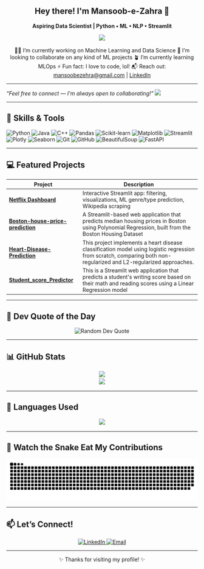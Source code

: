 <!-- Profile Header -->
<h2 align="center">Hey there! I'm <strong>Mansoob-e-Zahra</strong> 👋</h2>

<p align="center"><strong>Aspiring Data Scientist | Python • ML • NLP • Streamlit</strong></p>
<p align="center">
  <img src="https://readme-typing-svg.demolab.com/?lines=Aspiring+Data+Scientist;ML%2C+NLP%2C+Streamlit+Lover;Learning+BERT+and+FastAPI;Always+building...&center=true&width=500&height=45&color=FF4B4B&vCenter=true&size=20">
</p>

<p align="center">
🧑‍💻 I’m currently working on Machine Learning and Data Science
🤝 I’m looking to collaborate on any kind of ML projects
🪴 I’m currently learning MLOps
⚡ Fun fact: I love to code, lol!
  📬 Reach out: <a href="mailto:mansoobezehra@gmail.com">mansoobezehra@gmail.com</a> | <a href="https://www.linkedin.com/in/mansoobezehra">LinkedIn</a>
</p>

---

<p align=""><em>“Feel free to connect — I'm always open to collaborating!”</em> <img src="https://media.giphy.com/media/WUlplcMpOCEmTGBtBW/giphy.gif" width="30"></p>

---

## 🚀 Skills & Tools


![Python](https://img.shields.io/badge/Python-3670A0?style=for-the-badge&logo=python&logoColor=ffdd54)
![Java](https://img.shields.io/badge/Java-ED8B00?style=for-the-badge&logo=java&logoColor=white)
![C++](https://img.shields.io/badge/C++-00599C?style=for-the-badge&logo=c%2b%2b&logoColor=white)
![Pandas](https://img.shields.io/badge/pandas-150458?style=for-the-badge&logo=pandas&logoColor=white)
![Scikit-learn](https://img.shields.io/badge/scikit--learn-F7931E?style=for-the-badge&logo=scikit-learn&logoColor=white)
![Matplotlib](https://img.shields.io/badge/Matplotlib-007ACC?style=for-the-badge&logo=python&logoColor=white)
![Streamlit](https://img.shields.io/badge/Streamlit-FF4B4B?style=for-the-badge&logo=streamlit&logoColor=white)
![Plotly](https://img.shields.io/badge/Plotly-3F4F75?style=for-the-badge&logo=plotly&logoColor=white)
![Seaborn](https://img.shields.io/badge/Seaborn-3182bd?style=for-the-badge&logo=python&logoColor=white)
![Git](https://img.shields.io/badge/Git-F05032?style=for-the-badge&logo=git&logoColor=white)
![GitHub](https://img.shields.io/badge/GitHub-181717?style=for-the-badge&logo=github&logoColor=white)
![BeautifulSoup](https://img.shields.io/badge/BeautifulSoup-4B0082?style=for-the-badge&logo=python&logoColor=white)
![FastAPI](https://img.shields.io/badge/FastAPI-005571?style=for-the-badge&logo=fastapi&logoColor=white)

---

## 💻 Featured Projects

| Project | Description |
|--------|-------------|
| [**Netflix Dashboard**](https://github.com/MansoobeZahra/Netflix-Dashboard) | Interactive Streamlit app: filtering, visualizations, ML genre/type prediction, Wikipedia scraping | 
| [**Boston-house-price-prediction**](https://github.com/MansoobeZahra/Boston-house-price-prediction) | A Streamlit-based web application that predicts median housing prices in Boston using Polynomial Regression, built from the Boston Housing Dataset |
| [**Heart-Disease-Prediction**]([https://github.com/MansoobeZahra/Netflix-Dashboard](https://github.com/MansoobeZahra/Heart-Disease-Prediction)) | This project implements a heart disease classification model using logistic regression from scratch, comparing both non-regularized and L2-regularized approaches.| 
| [**Student_score_Predictor**](https://github.com/MansoobeZahra/Student_score_Predictor) | This is a Streamlit web application that predicts a student's writing score based on their math and reading scores using a Linear Regression model |

---
## 💬 Dev Quote of the Day

<p align="center">
  <img src="https://quotes-github-readme.vercel.app/api?type=horizontal&theme=dark" alt="Random Dev Quote" />
</p>

---
## 📊 GitHub Stats

<p align="center">
  <img src="https://github-readme-stats.vercel.app/api?username=mansoobezahra&show_icons=true&theme=dark" />
  <br>
  <img src="https://github-readme-streak-stats.herokuapp.com/?user=mansoobezahra&theme=dark" />
</p>

---

## 🧭 Languages Used

<p align="center">
  <img src="https://github-readme-stats.vercel.app/api/top-langs/?username=mansoobezahra&layout=compact&theme=dark" />
</p>

---

## 🐍 Watch the Snake Eat My Contributions

<p align="center">
  <img src="https://raw.githubusercontent.com/Platane/snk/output/github-contribution-grid-snake.svg" alt="snake animation" />
</p>

---

## 📫 Let’s Connect!

<p align="center">
  <a href="https://linkedin.com/in/mansoobezehra">
    <img alt="LinkedIn" src="https://img.shields.io/badge/LinkedIn-blue?style=for-the-badge&logo=linkedin&logoColor=white">
  </a>
  <a href="mailto:mansoobezehra@gmail.com">
    <img alt="Email" src="https://img.shields.io/badge/Email-D14836?style=for-the-badge&logo=gmail&logoColor=white">
  </a>
</p>

---

<p align="center">✨ Thanks for visiting my profile! ✨</p>
